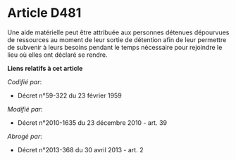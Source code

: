 # Article D481

Une aide matérielle peut être attribuée aux personnes détenues dépourvues de ressources au moment de leur sortie de détention
afin de leur permettre de subvenir à leurs besoins pendant le temps nécessaire pour rejoindre le lieu où elles ont déclaré se
rendre.

**Liens relatifs à cet article**

_Codifié par_:

  - Décret n°59-322 du 23 février 1959

_Modifié par_:

  - Décret n°2010-1635 du 23 décembre 2010 - art. 39

_Abrogé par_:

  - Décret n°2013-368 du 30 avril 2013 - art. 2
